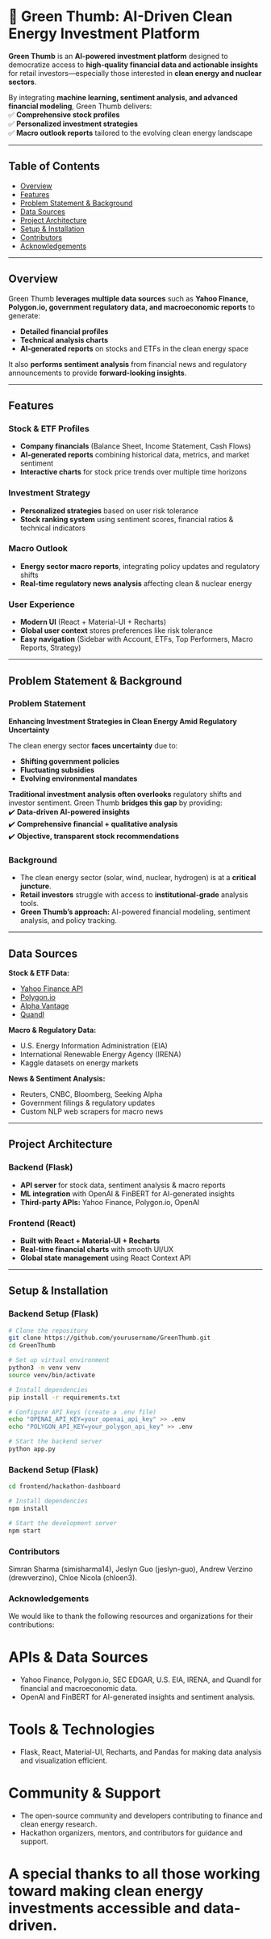 # 🌱 Green Thumb: AI-Driven Clean Energy Investment Platform

**Green Thumb** is an **AI-powered investment platform** designed to democratize access to **high-quality financial data and actionable insights** for retail investors—especially those interested in **clean energy and nuclear sectors**.  

By integrating **machine learning, sentiment analysis, and advanced financial modeling**, Green Thumb delivers:  
✅ **Comprehensive stock profiles**  
✅ **Personalized investment strategies**  
✅ **Macro outlook reports** tailored to the evolving clean energy landscape  

---

## Table of Contents  

- [Overview](#overview)  
- [Features](#features)  
- [Problem Statement & Background](#problem-statement--background)  
- [Data Sources](#data-sources)  
- [Project Architecture](#project-architecture)  
- [Setup & Installation](#setup--installation)
- [Contributors](#contributors)
- [Acknowledgements](#acknowledgements)

---

## Overview  

Green Thumb **leverages multiple data sources** such as **Yahoo Finance, Polygon.io, government regulatory data, and macroeconomic reports** to generate:  
- **Detailed financial profiles**  
- **Technical analysis charts**  
- **AI-generated reports** on stocks and ETFs in the clean energy space  

It also **performs sentiment analysis** from financial news and regulatory announcements to provide **forward-looking insights**.

---

## Features  

### **Stock & ETF Profiles**  
- **Company financials** (Balance Sheet, Income Statement, Cash Flows)  
- **AI-generated reports** combining historical data, metrics, and market sentiment  
- **Interactive charts** for stock price trends over multiple time horizons  

### **Investment Strategy**  
- **Personalized strategies** based on user risk tolerance  
- **Stock ranking system** using sentiment scores, financial ratios & technical indicators  

### **Macro Outlook**  
- **Energy sector macro reports**, integrating policy updates and regulatory shifts  
- **Real-time regulatory news analysis** affecting clean & nuclear energy  

### **User Experience**  
- **Modern UI** (React + Material-UI + Recharts)  
- **Global user context** stores preferences like risk tolerance  
- **Easy navigation** (Sidebar with Account, ETFs, Top Performers, Macro Reports, Strategy)  

---

## Problem Statement & Background  

### **Problem Statement**  

**Enhancing Investment Strategies in Clean Energy Amid Regulatory Uncertainty**  

The clean energy sector **faces uncertainty** due to:  
- **Shifting government policies**  
- **Fluctuating subsidies**  
- **Evolving environmental mandates**  

**Traditional investment analysis often overlooks** regulatory shifts and investor sentiment. Green Thumb **bridges this gap** by providing:  
✔️ **Data-driven AI-powered insights**  
✔️ **Comprehensive financial + qualitative analysis**  
✔️ **Objective, transparent stock recommendations**  

### **Background**  

- The clean energy sector (solar, wind, nuclear, hydrogen) is at a **critical juncture**.  
- **Retail investors** struggle with access to **institutional-grade** analysis tools.  
- **Green Thumb’s approach:** AI-powered financial modeling, sentiment analysis, and policy tracking.

---

## Data Sources  

**Stock & ETF Data:**  
- [Yahoo Finance API](https://finance.yahoo.com/)  
- [Polygon.io](https://polygon.io/)  
- [Alpha Vantage](https://www.alphavantage.co/)  
- [Quandl](https://www.quandl.com/)  

**Macro & Regulatory Data:**  
- U.S. Energy Information Administration (EIA)  
- International Renewable Energy Agency (IRENA)  
- Kaggle datasets on energy markets  

**News & Sentiment Analysis:**  
- Reuters, CNBC, Bloomberg, Seeking Alpha  
- Government filings & regulatory updates  
- Custom NLP web scrapers for macro news  

---

## Project Architecture  

### **Backend (Flask)**  
- **API server** for stock data, sentiment analysis & macro reports  
- **ML integration** with OpenAI & FinBERT for AI-generated insights  
- **Third-party APIs:** Yahoo Finance, Polygon.io, OpenAI  

### **Frontend (React)**  
- **Built with React + Material-UI + Recharts**  
- **Real-time financial charts** with smooth UI/UX  
- **Global state management** using React Context API  

---

## Setup & Installation  

### **Backend Setup (Flask)**  

```bash
# Clone the repository
git clone https://github.com/yourusername/GreenThumb.git
cd GreenThumb

# Set up virtual environment
python3 -m venv venv
source venv/bin/activate

# Install dependencies
pip install -r requirements.txt

# Configure API keys (create a .env file)
echo "OPENAI_API_KEY=your_openai_api_key" >> .env
echo "POLYGON_API_KEY=your_polygon_api_key" >> .env

# Start the backend server
python app.py
```
### **Backend Setup (Flask)** 

```bash
cd frontend/hackathon-dashboard

# Install dependencies
npm install

# Start the development server
npm start
```

### **Contributors**

Simran Sharma (simisharma14), Jeslyn Guo (jeslyn-guo), Andrew Verzino (drewverzino), Chloe Nicola (chloen3).


### **Acknowledgements**

We would like to thank the following resources and organizations for their contributions:

# APIs & Data Sources
- Yahoo Finance, Polygon.io, SEC EDGAR, U.S. EIA, IRENA, and Quandl for financial and macroeconomic data.
- OpenAI and FinBERT for AI-generated insights and sentiment analysis.

# Tools & Technologies
- Flask, React, Material-UI, Recharts, and Pandas for making data analysis and visualization efficient.

# Community & Support
- The open-source community and developers contributing to finance and clean energy research.
- Hackathon organizers, mentors, and contributors for guidance and support.

# A special thanks to all those working toward making clean energy investments accessible and data-driven.
